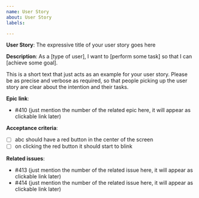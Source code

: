 ```yaml
---
name: User Story
about: User Story
labels: 

---
```


**User Story**: The expressive title of your user story goes here

**Description**:
As a [type of user], I want to [perform some task] so that I can [achieve some goal].

This is a short text that just acts as an example for your user story. Please be as precise and verbose as required, so that people picking up the user story are clear about the intention and their tasks.

**Epic link**:
- #410 (just mention the number of the related epic here, it will appear as clickable link later)  

**Acceptance criteria**:

- [ ] abc should have a red button in the center of the screen 
- [ ] on clicking the red button it should start to blink

**Related issues**:
- #413 (just mention the number of the related issue here, it will appear as clickable link later)  
- #414 (just mention the number of the related issue here, it will appear as clickable link later)  

